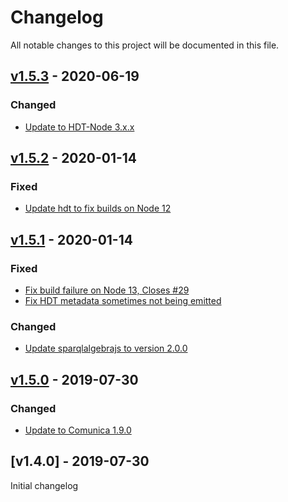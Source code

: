 # Changelog
All notable changes to this project will be documented in this file.

<a name="v1.5.3"></a>
## [v1.5.3](https://github.com/comunica/comunica-actor-rdf-resolve-quad-pattern-hdt/tree/master/packages/actor-rdf-resolve-quad-pattern-hdt/compare/v1.5.2...v1.5.3) - 2020-06-19

### Changed
* [Update to HDT-Node 3.x.x](https://github.com/comunica/comunica-actor-rdf-resolve-quad-pattern-hdt/tree/master/packages/actor-rdf-resolve-quad-pattern-hdt/commit/f240f183ba3b85c8b7a9b7452b8859a3d5b544fa)

<a name="v1.5.2"></a>
## [v1.5.2](https://github.com/comunica/comunica-actor-rdf-resolve-quad-pattern-hdt/tree/master/packages/actor-rdf-resolve-quad-pattern-hdt/compare/v1.5.1...v1.5.2) - 2020-01-14

### Fixed
* [Update hdt to fix builds on Node 12](https://github.com/comunica/comunica-actor-rdf-resolve-quad-pattern-hdt/tree/master/packages/actor-rdf-resolve-quad-pattern-hdt/commit/733e5044458c2d78dfb671a3672e540f1c35bc82)

<a name="v1.5.1"></a>
## [v1.5.1](https://github.com/comunica/comunica-actor-rdf-resolve-quad-pattern-hdt/tree/master/packages/actor-rdf-resolve-quad-pattern-hdt/compare/v1.5.0...v1.5.1) - 2020-01-14

### Fixed
* [Fix build failure on Node 13, Closes #29](https://github.com/comunica/comunica-actor-rdf-resolve-quad-pattern-hdt/tree/master/packages/actor-rdf-resolve-quad-pattern-hdt/commit/729872f8313d8d7029c936f1a6ca5dd7ea3c4716)
* [Fix HDT metadata sometimes not being emitted](https://github.com/comunica/comunica-actor-rdf-resolve-quad-pattern-hdt/tree/master/packages/actor-rdf-resolve-quad-pattern-hdt/commit/bfcf9e2da5d21341aadf398ded7c7a1a4fa552b5)

### Changed
* [Update sparqlalgebrajs to version 2.0.0](https://github.com/comunica/comunica-actor-rdf-resolve-quad-pattern-hdt/tree/master/packages/actor-rdf-resolve-quad-pattern-hdt/commit/c1c219c4d47d057b7f0efa093d89c143d1f7f869)

<a name="v1.5.0"></a>
## [v1.5.0](https://github.com/comunica/comunica-actor-rdf-resolve-quad-pattern-hdt/tree/master/packages/actor-rdf-resolve-quad-pattern-hdt/compare/v1.4.0...v1.5.0) - 2019-07-30

### Changed
* [Update to Comunica 1.9.0](https://github.com/comunica/comunica-actor-rdf-resolve-quad-pattern-hdt/tree/master/packages/actor-rdf-resolve-quad-pattern-hdt/commit/f1024762345c9e108ff062d5a2fd622fc01bea4c)

<a name="v1.4.0"></a>
## [v1.4.0] - 2019-07-30

Initial changelog
